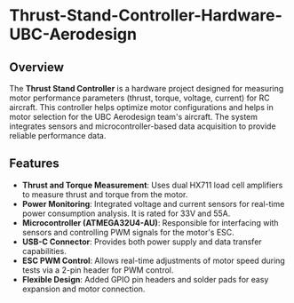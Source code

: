 # Thrust-Stand-Controller-Hardware-UBC-Aerodesign

## Overview
The **Thrust Stand Controller** is a hardware project designed for measuring motor performance parameters (thrust, torque, voltage, current) for RC aircraft. This controller helps optimize motor configurations and helps in motor selection for the UBC Aerodesign team's aircraft. The system integrates sensors and microcontroller-based data acquisition to provide reliable performance data.

## Features
- **Thrust and Torque Measurement**: Uses dual HX711 load cell amplifiers to measure thrust and torque from the motor.
- **Power Monitoring**: Integrated voltage and current sensors for real-time power consumption analysis. It is rated for 33V and 55A.
- **Microcontroller (ATMEGA32U4-AU)**: Responsible for interfacing with sensors and controlling PWM signals for the motor's ESC.
- **USB-C Connector**: Provides both power supply and data transfer capabilities.
- **ESC PWM Control**: Allows real-time adjustments of motor speed during tests via a 2-pin header for PWM control.
- **Flexible Design**: Added GPIO pin headers and solder pads for easy expansion and motor connection.
